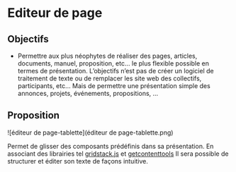 
Editeur de page
===

## Objectifs

- Permettre aux plus néophytes de réaliser des pages, articles, documents, manuel, proposition, etc… le plus flexible possible en termes de présentation.
  L’objectifs n’est pas de créer un logiciel de traitement de texte ou de remplacer les site web des collectifs, participants, etc… Mais de permettre une présentation simple des annonces, projets, événements, propositions, …

## Proposition

![éditeur de page-tablette](éditeur de page-tablette.png)

Permet de glisser des composants prédéfinis dans sa présentation.
En associant des librairies tel [gridstack.js](http://troolee.github.io/gridstack.js/) et [getcontenttools](http://getcontenttools.com/demo)
Il sera possible de structurer et éditer son texte de façons intuitive.
